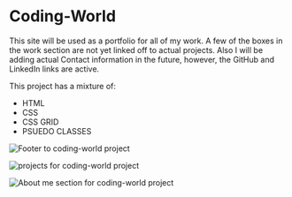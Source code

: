# Coding-World

This site will be used as a portfolio for all of my work. A few of the boxes in the work section are not yet linked off to actual projects. Also I will be adding actual Contact information in the future, however, the GitHub and LinkedIn links are active.

This project has a mixture of:
* HTML
* CSS
* CSS GRID
* PSUEDO CLASSES


![Footer to coding-world project](https://www.icloud.com/iclouddrive/0HmqIVl3XTq7NiyUDuA70koCA#Screen_Shot_2020-12-20_at_9.56.08_PM "Footer")

![projects for coding-world project](https://www.icloud.com/iclouddrive/093vPxLUvvfdYus9UIaZ1vR3g#Screen_Shot_2020-12-20_at_9.55.57_PM "Work")

![About me section for coding-world project](hhttps://www.icloud.com/iclouddrive/04aS9a7PjI9GsZ9LuboRJQXJw#Screen_Shot_2020-12-20_at_9.55.46_PM "About Me")
